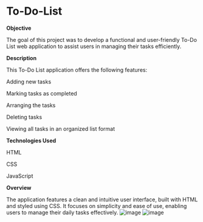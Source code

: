 # To-Do-List

**Objective**

The goal of this project was to develop a functional and user-friendly To-Do List web application to assist users in managing their tasks efficiently.

**Description**

This To-Do List application offers the following features:

Adding new tasks

Marking tasks as completed

Arranging the tasks

Deleting tasks

Viewing all tasks in an organized list format

**Technologies Used**

HTML

CSS

JavaScript

**Overview**

The application features a clean and intuitive user interface, built with HTML and styled using CSS. It focuses on simplicity and ease of use, enabling users to manage their daily tasks effectively.
![image](https://github.com/user-attachments/assets/5fd621d0-d42b-479b-82ab-3a6664170999)
![image](https://github.com/user-attachments/assets/14e2cdbc-84d2-452c-b21e-b1d0596f7952)





